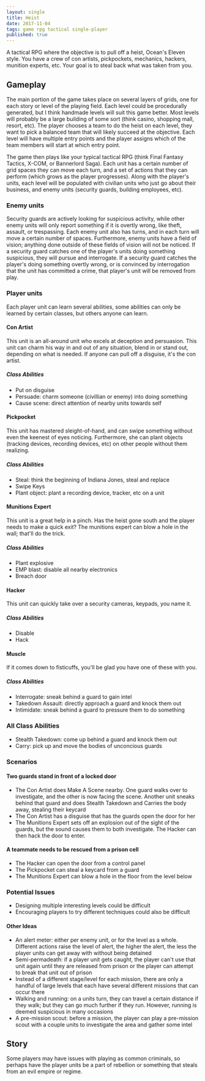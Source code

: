 ```yaml
---
layout: single
title: Heist
date: 2017-11-04
tags: game rpg tactical single-player
published: true
---
```

A tactical RPG where the objective is to pull off a heist, Ocean's Eleven style. 
You have a crew of con artists, pickpockets, mechanics, hackers, munition experts, etc. Your goal is to steal back what was taken from you.

## Gameplay
The main portion of the game takes place on several layers of grids, one for each story or level of the playing field. Each level could be procedurally generated, but I think handmade levels will suit this game better. Most levels will probably be a large building of some sort (think casino, shopping mall, resort, etc). The player chooses a team to do the heist on each level, they want to pick a balanced team that will likely succeed at the objective. Each level will have multiple entry points and the player assigns which of the team members will start at which entry point. 

The game then plays like your typical tactical RPG (think Final Fantasy Tactics, X-COM, or Bannerlord Saga). Each unit has a certain number of grid spaces they can move each turn, and a set of actions that they can perform (which grows as the player progresses). Along with the player's units, each level will be populated with civilian units who just go about their business, and enemy units (security guards, building employees, etc). 

### Enemy units
Security guards are actively looking for suspicious activity, while other enemy units will only report something if it is overtly wrong, like theft, assault, or trespassing. Each enemy unit also has turns, and in each turn will move a certain number of spaces. Furthermore, enemy units have a field of vision; anything done outside of these fields of vision will not be noticed. If a security guard catches one of the player's units doing something suspicious, they will pursue and interrogate. If a security guard catches the player's doing something overtly wrong, or is convinced by interrogation that the unit has committed a crime, that player's unit will be removed from play.

### Player units
Each player unit can learn several abilities, some abilities can only be learned by certain classes, but others anyone can learn.

#### Con Artist
This unit is an all-around unit who excels at deception and persuasion. This unit can charm his way in and out of any situation, blend in or stand out, depending on what is needed. If anyone can pull off a disguise, it's the con artist.
##### Class Abilities
- Put on disguise
- Persuade: charm someone (civillian or enemy) into doing something
- Cause scene: direct attention of nearby units towards self
#### Pickpocket
This unit has mastered sleight-of-hand, and can swipe something without even the keenest of eyes noticing. Furthermore, she can plant objects (tracking devices, recording devices, etc) on other people without them realizing.
##### Class Abilities
- Steal: think the beginning of Indiana Jones, steal and replace
- Swipe Keys
- Plant object: plant a recording device, tracker, etc on a unit
#### Munitions Expert
This unit is a great help in a pinch. Has the heist gone south and the player needs to make a quick exit? The munitions expert can blow a hole in the wall; that'll do the trick.
##### Class Abilities
- Plant explosive
- EMP blast: disable all nearby electronics
- Breach door
#### Hacker
This unit can quickly take over a security cameras, keypads, you name it. 
##### Class Abilities
- Disable
- Hack
#### Muscle
If it comes down to fisticuffs, you'll be glad you have one of these with you.
##### Class Abilities
- Interrogate: sneak behind a guard to gain intel
- Takedown Assault: directly approach a guard and knock them out
- Intimidate: sneak behind a guard to pressure them to do something

### All Class Abilities
- Stealth Takedown: come up behind a guard and knock them out
- Carry: pick up and move the bodies of unconcious guards

### Scenarios
#### Two guards stand in front of a locked door
- The Con Artist does Make A Scene nearby. One guard walks over to investigate, and the other is now facing the scene. Another unit sneaks behind that guard and does Stealth Takedown and Carries the body away, stealing their keycard
- The Con Artist has a disguise that has the guards open the door for her
- The Munitions Expert sets off an explosion out of the sight of the guards, but the sound causes them to both investigate. The Hacker can then hack the door to enter.
#### A teammate needs to be rescued from a prison cell
- The Hacker can open the door from a control panel
- The Pickpocket can steal a keycard from a guard
- The Munitions Expert can blow a hole in the floor from the level below

### Potential Issues
- Designing multiple interesting levels could be difficult
- Encouraging players to try different techniques could also be difficult

#### Other Ideas
- An alert meter: either per enemy unit, or for the level as a whole. Different actions raise the level of alert, the higher the alert, the less the player units can get away with without being detained
- Semi-permadeath: if a player unit gets caught, the player can't use that unit again until they are released from prison or the player can attempt to break that unit out of prison
- Instead of a different stage/level for each mission, there are only a handful of large levels that each have several different missions that can occur there
- Walking and running: on a units turn, they can travel a certain distance if they walk; but they can go much further if they run. However, running is deemed suspicious in many occasions
- A pre-mission scout: before a mission, the player can play a pre-mission scout with a couple units to investigate the area and gather some intel

## Story
Some players may have issues with playing as common criminals, so perhaps have the player units be a part of rebellion or something that steals from an evil empire or regime.
